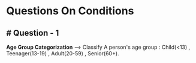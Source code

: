 # Questions On Conditions

## # Question - 1

**Age Group Categorization** --> Classify A person's age group : Child(<13) , Teenager(13-19) , Adult(20-59) , Senior(60+).

